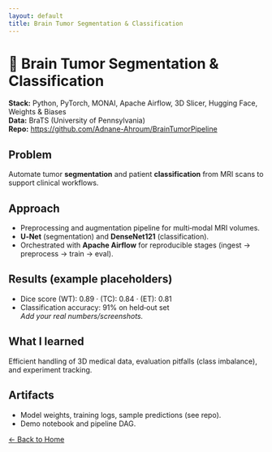```yaml
---
layout: default
title: Brain Tumor Segmentation & Classification
---
```


# 🧠 Brain Tumor Segmentation & Classification

**Stack:** Python, PyTorch, MONAI, Apache Airflow, 3D Slicer, Hugging Face, Weights & Biases  
**Data:** BraTS (University of Pennsylvania)  
**Repo:** <https://github.com/Adnane-Ahroum/BrainTumorPipeline>

## Problem
Automate tumor **segmentation** and patient **classification** from MRI scans to support clinical workflows.

## Approach
- Preprocessing and augmentation pipeline for multi‑modal MRI volumes.  
- **U‑Net** (segmentation) and **DenseNet121** (classification).  
- Orchestrated with **Apache Airflow** for reproducible stages (ingest → preprocess → train → eval).

## Results (example placeholders)
- Dice score (WT): 0.89 · (TC): 0.84 · (ET): 0.81  
- Classification accuracy: 91% on held‑out set  
_Add your real numbers/screenshots._

## What I learned
Efficient handling of 3D medical data, evaluation pitfalls (class imbalance), and experiment tracking.

## Artifacts
- Model weights, training logs, sample predictions (see repo).  
- Demo notebook and pipeline DAG.

[← Back to Home](/)
